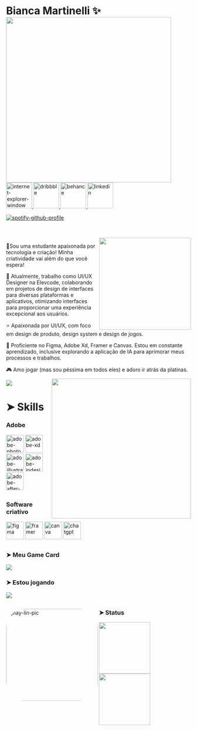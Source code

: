 <div dsplay="inline-block">

<div dsplay="inline-block">

 <h1 align="left">Bianca Martinelli ✨</h1><img align="left" width="450px" style="margin-top:-20px" src="https://i.imgur.com/R19ycxJ.png">
 </br>
</br>
</br>
</br>

 <a href="https://keepo.io/biancamartinelli/">
   <img width="70" height="70" src="https://img.icons8.com/clouds/100/internet-explorer-window.png" alt="internet-explorer-window"/>
 </a> 
 <a href="https://dribbble.com/bianca_martinelli">
    <img width="70" height="70" src="https://img.icons8.com/clouds/100/dribbble.png" alt="dribbble" style="vertical-align:top;"/>
  </a> 
  <a href="https://www.behance.net/bianca_martinelli">
    <img width="70" height="70" src="https://img.icons8.com/clouds/100/behance.png" alt="behance" style="vertical-align:top;"/>
  </a>
  <a href="https://www.linkedin.com/in/biancamartinelli">
    <img width="70px" src="https://i.ibb.co/RyZx12b/linkedin.png" alt="linkedin" style="vertical-align:top;">
  </a>
</div>

[![spotify-github-profile](https://spotify-github-profile.kittinanx.com/api/view?uid=biancamartinelli.&cover_image=true&theme=novatorem&show_offline=false&background_color=000000&interchange=false&bar_color=ec5dee&bar_color_cover=true)](https://github.com/kittinan/spotify-github-profile)

 ## <p align="left">
</br><img src= "https://media.tenor.com/XOO-63-4CygAAAAd/angry-kitten-angry-cat.gif" width="250" align="right">
</p> 

🎃Sou uma estudante apaixonada por tecnologia e criação! Minha criatividade vai além do que você espera! 

🏢 Atualmente, trabalho como UI/UX Designer na Elevcode, colaborando em projetos de design de interfaces para diversas plataformas e aplicativos, otimizando interfaces para proporcionar uma experiência excepcional aos usuários.

⭐️ Apaixonada por UI/UX, com foco em design de produto, design system e design de jogos. 

🌈 Proficiente no Figma, Adobe Xd, Framer e Canvas. Estou em constante aprendizado, inclusive explorando a aplicação de IA para aprimorar meus processos e trabalhos.

🎮 Amo jogar (mas sou péssima em todos eles) e adoro ir atrás da platinas.

![](https://komarev.com/ghpvc/?username=biancamartinelli&color=ff69b4&style=plastic)
</br>
<img align="right" width="380px" style="margin-top:-20px" src="https://i.imgur.com/se5bLaY.png">
<h1>➤ Skills </h1>  

<h3>Adobe</h3>

<img width="48" height="48" src="https://img.icons8.com/pulsar-color/48/adobe-photoshop.png" alt="adobe-photoshop"/>
<img width="48" height="48" src="https://img.icons8.com/pulsar-color/48/adobe-xd.png" alt="adobe-xd"/>
<img width="48" height="48" src="https://img.icons8.com/pulsar-color/48/adobe-illustrator.png" alt="adobe-illustrator"/>
<img width="48" height="48" src="https://img.icons8.com/pulsar-color/48/adobe-indesign.png" alt="adobe-indesign"/>
<img width="48" height="48" src="https://img.icons8.com/pulsar-color/48/adobe-after-effects.png" alt="adobe-after-effects"/>

##
<h3>Software criativo</h3>
<img width="48" height="48" src="https://img.icons8.com/?size=100&id=Q3jLjZC5migy&format=png&color=000000" alt="figma"/>
<img width="48" height="48" src="https://img.icons8.com/?size=100&id=1x4AwySR5X3B&format=png&color=000000" alt="framer"/>
<img width="48" height="48" src="https://img.icons8.com/?size=100&id=aI0idEmvpoEZ&format=png&color=000000" alt="canva"/>
<img width="48" height="48" src="https://img.icons8.com/pulsar-color/48/chatgpt.png" alt="chatgpt"/>

##
### <h3>➤ Meu Game Card </h3> 
 
<a href="https://mypst.com.br/rank/VoidPrincess-"><img src="https://mypst.com.br/media/card/a/VoidPrincess-.png" border="0"></a>
 
### ➤ Estou jogando
<a href="https://mypst.com.br/rank/VoidPrincess-"><img src="https://mypst.com.br/media/card/a/VoidPrincess--jogo.png" border="0"></a>
##
                             

<div style="display: inline_block">
   <img align="left" alt="hay-lin-pic" height="250" style="border-radius:50px;" 
   src="https://i.imgur.com/PcSc0vM.png">
  <h3>➤ Status </h3>
<p align="left">
<a href="https://github.com/biancamartinelli">
<img height="140em" src="https://github-readme-stats-eight-theta.vercel.app/api?username=biancamartinelli&show_icons=true&theme=nightowl&include_all_commits=true&count_private=true&hide_border=true&border_radius=5"/>
<img height="140em" src="https://github-readme-stats-eight-theta.vercel.app/api/top-langs/?username=biancamartinelli&layout=compact&langs_count=8&theme=nightowl&hide_border=true&border_radius=5"/>

</a>
</p>
